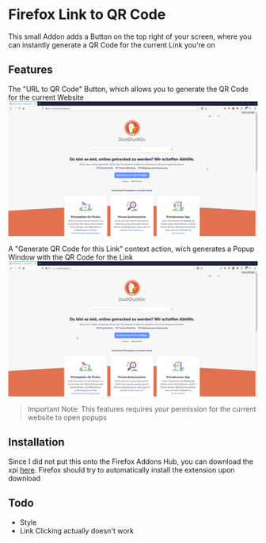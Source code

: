 # Firefox Link to QR Code
This small Addon adds a Button on the top right of your screen, where you can instantly generate a QR Code for the current Link you're on


## Features
The "URL to QR Code" Button, which allows you to generate the QR Code for the current Website 
![Demonstration of generating QR Code](/screenshots/linkToQrMain.gif)





A "Generate QR Code for this Link" context action, wich generates a Popup Window with the QR Code for the Link
![Demonstration of the Context Menu Action](/screenshots/contextAction.gif)
> Important Note: This features requires your permission for the current website to open popups

## Installation
Since I did not put this onto the Firefox Addons Hub, you can download the xpi [here](https://github.com/drblaui/Firefox-Link-to-QR-Code/releases/). Firefox should try to automatically install the extension upon download


## Todo
- Style
- Link Clicking actually doesn't work

